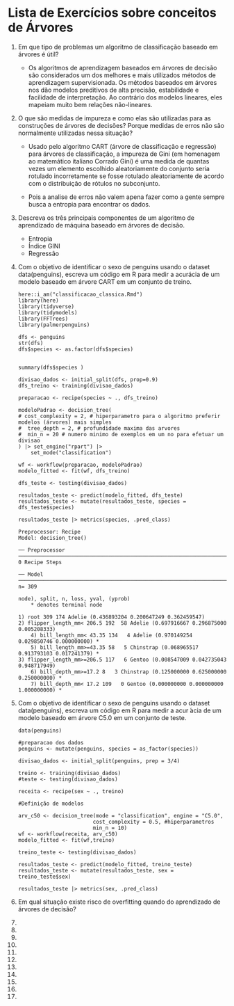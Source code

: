 # Lista de Exercícios sobre conceitos de Árvores
1. Em que tipo de problemas um algoritmo de classificação baseado em árvores é útil?
    
    - Os algoritmos de aprendizagem baseados em árvores de decisão são considerados um dos melhores e mais utilizados métodos de aprendizagem supervisionada. Os métodos baseados em árvores nos dão modelos preditivos de alta precisão, estabilidade e facilidade de interpretação. Ao contrário dos modelos lineares, eles mapeiam muito bem relações não-lineares. 

2. O que são medidas de impureza e como elas são utilizadas para as construções de árvores de decisões? Porque medidas de erros não são normalmente utilizadas nessa situação?

    - Usado pelo algoritmo CART (árvore de classificação e regressão) para árvores de classificação, a impureza de Gini (em homenagem ao matemático italiano Corrado Gini) é uma medida de quantas vezes um elemento escolhido aleatoriamente do conjunto seria rotulado incorretamente se fosse rotulado aleatoriamente de acordo com o distribuição de rótulos no subconjunto.

    - Pois a analise de erros não valem apena fazer como a gente sempre busca a entropia para encontrar os dados.

3. Descreva os três principais componentes de um algoritmo de aprendizado de máquina baseado em árvores de decisão.

    * Entropia 
    * Índice GINI
    * Regressão

4. Com o objetivo de identificar o sexo de penguins usando o dataset data(penguins), escreva um código em R
para medir a acurácia de um modelo baseado em árvore CART em um conjunto de treino.

    ```
    here::i_am("classificacao_classica.Rmd")
    library(here)
    library(tidyverse)
    library(tidymodels)
    library(FFTrees)
    library(palmerpenguins)

    dfs <- penguins
    str(dfs)
    dfs$species <- as.factor(dfs$species)


    summary(dfs$species )

    divisao_dados <- initial_split(dfs, prop=0.9)
    dfs_treino <- training(divisao_dados)

    preparacao <- recipe(species ~ ., dfs_treino) 

    modeloPadrao <- decision_tree( 
    # cost_complexity = 2, # hiperparametro para o algoritmo preferir modelos (árvores) mais simples
    #  tree_depth = 2, # profundidade maxima das arvores
    #  min_n = 20 # numero minimo de exemplos em um no para efetuar um divisao
    ) |> set_engine("rpart") |> 
        set_mode("classification")

    wf <- workflow(preparacao, modeloPadrao)
    modelo_fitted <- fit(wf, dfs_treino)

    dfs_teste <- testing(divisao_dados)

    resultados_teste <- predict(modelo_fitted, dfs_teste)
    resultados_teste <- mutate(resultados_teste, species = dfs_teste$species)

    resultados_teste |> metrics(species, .pred_class)
    ```
    ```
    Preprocessor: Recipe
    Model: decision_tree()

    ── Preprocessor ────────────────────────────────────────────────────────────────────────────────────────────────────────────────────────
    0 Recipe Steps

    ── Model ───────────────────────────────────────────────────────────────────────────────────────────────────────────────────────────────
    n= 309 

    node), split, n, loss, yval, (yprob)
        * denotes terminal node

    1) root 309 174 Adelie (0.436893204 0.200647249 0.362459547)  
    2) flipper_length_mm< 206.5 192  58 Adelie (0.697916667 0.296875000 0.005208333)  
        4) bill_length_mm< 43.35 134   4 Adelie (0.970149254 0.029850746 0.000000000) *
        5) bill_length_mm>=43.35 58   5 Chinstrap (0.068965517 0.913793103 0.017241379) *
    3) flipper_length_mm>=206.5 117   6 Gentoo (0.008547009 0.042735043 0.948717949)  
        6) bill_depth_mm>=17.2 8   3 Chinstrap (0.125000000 0.625000000 0.250000000) *
        7) bill_depth_mm< 17.2 109   0 Gentoo (0.000000000 0.000000000 1.000000000) *

    ```
5. Com o objetivo de identificar o sexo de penguins usando o dataset data(penguins), escreva um código em R
para medir a acur ́acia de um modelo baseado em árvore C5.0 em um conjunto de teste.
    


    ```
    data(penguins)

    #preparacao dos dados
    penguins <- mutate(penguins, species = as_factor(species))

    divisao_dados <- initial_split(penguins, prep = 3/4)

    treino <- training(divisao_dados)
    #teste <- testing(divisao_dados)

    receita <- recipe(sex ~ ., treino)

    #Definição de modelos

    arv_c50 <- decision_tree(mode = "classification", engine = "C5.0",
                            cost_complexity = 0.5, #hiperparametros
                            min_n = 10)
    wf <- workflow(receita, arv_c50)
    modelo_fitted <- fit(wf,treino)

    treino_teste <- testing(divisao_dados)

    resultados_teste <- predict(modelo_fitted, treino_teste)
    resultados_teste <- mutate(resultados_teste, sex = treino_teste$sex)

    resultados_teste |> metrics(sex, .pred_class)
    ```

6. Em qual situação existe risco de overfitting quando do aprendizado de árvores de decisão?

7.

8.

9.

10.

11.

12.

13.

14.

15.

16.

17.